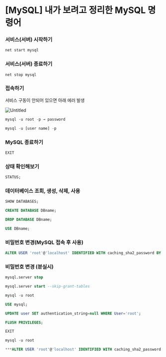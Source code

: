 # [MySQL] 내가 보려고 정리한 MySQL 명령어

### 서비스(서버) 시작하기

```python
net start mysql
```

### 서비스(서버) 종료하기

```python
net stop mysql
```

### 접속하기

서비스 구동이 안되어 있으면 아래 에러 발생

![Untitled](%5BMySQL%5D%20%E1%84%82%E1%85%A2%E1%84%80%E1%85%A1%20%E1%84%87%E1%85%A9%E1%84%85%E1%85%A7%E1%84%80%E1%85%A9%20%E1%84%8C%E1%85%A5%E1%86%BC%E1%84%85%E1%85%B5%E1%84%92%E1%85%A1%E1%86%AB%20MySQL%20%E1%84%86%E1%85%A7%E1%86%BC%E1%84%85%E1%85%A7%E1%86%BC%E1%84%8B%E1%85%A5%201f48c6a688dd421da9478b1a83a94722/Untitled.png)

```python
mysql -u root -p → password

mysql -u [user name] -p
```

### MySQL 종료하기

```python
EXIT
```

### 상태 확인해보기

```sql
STATUS;
```

### 데이터베이스 조회, 생성, 삭제, 사용

```sql
SHOW DATABASES;

CREATE DATABASE DBname;

DROP DATABASE DBname;

USE DBname;
```

### 비밀번호 변경(MySQL 접속 후 사용)

```sql
ALTER USER 'root'@'localhost' IDENTIFIED WITH caching_sha2_password BY '1234';
```

### 비밀번호 변경 (분실시)

```sql
mysql.server stop

mysql.server start --skip-grant-tables

mysql -u root

USE mysql;

UPDATE user SET authentication_string=null WHERE User='root';

FLUSH PRIVILEGES;

EXIT

mysql -u root

***ALTER USER 'root'@'localhost' IDENTIFIED WITH caching_sha2_password BY '1234';***
```